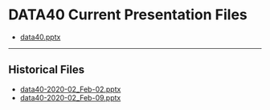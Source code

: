 <!--
This is a machine generated file,
and should not be edited,
as it will be overwritten with future updates.

If you have questions around this process
please contact Scott Cate
-->

# DATA40 Current Presentation Files

- [data40.pptx](https://globaleventcdn.blob.core.windows.net/assets/data/data40/data40.pptx)
---
## Historical Files
- [data40-2020-02_Feb-02.pptx](https://globaleventcdn.blob.core.windows.net/assets/data/data40/data40-2020-02_Feb-02.pptx)
- [data40-2020-02_Feb-09.pptx](https://globaleventcdn.blob.core.windows.net/assets/data/data40/data40-2020-02_Feb-09.pptx)


